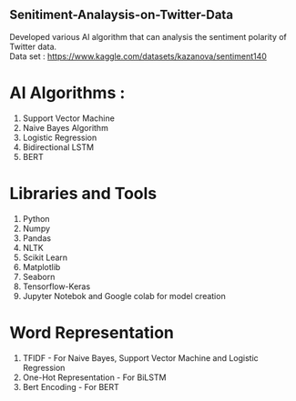 ## Senitiment-Analaysis-on-Twitter-Data <br/>
Developed various AI algorithm that can analysis the sentiment polarity of Twitter data. <br/>
Data set : https://www.kaggle.com/datasets/kazanova/sentiment140 <br/>
# AI Algorithms : <br/>
1. Support Vector Machine <br/>
2. Naive Bayes Algorithm <br/>
3. Logistic Regression <br/>
4. Bidirectional LSTM <br/>
5. BERT <br/>

# Libraries and Tools <br/>
1. Python <br/>
2. Numpy <br/>
3. Pandas <br/>
4. NLTK <br/>
5. Scikit Learn <br/>
6. Matplotlib <br/>
7. Seaborn <br/>
8. Tensorflow-Keras <br/>
9. Jupyter Notebok and Google colab for model creation

# Word Representation <br/>
1. TFIDF - For Naive Bayes, Support Vector Machine and Logistic Regression
2. One-Hot Representation - For BiLSTM
3. Bert Encoding - For BERT 
